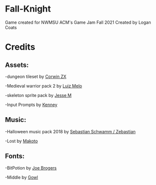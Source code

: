 # Fall-Knight
 Game created for NWMSU ACM's Game Jam Fall 2021
Created by Logan Coats


# Credits

## Assets:
-dungeon tileset by [Corwin ZX](https://corwin-zx.itch.io)


-Medieval warrior pack 2 by [Luiz Melo](https://luizmelo.itch.io)



-skeleton sprite pack by [Jesse M](https://jesse-m.itch.io)



-Input Prompts by [Kenney](https://kenney.nl)
 
## Music:
-Halloween music pack 2018 by [Sebastian Schwamm / Zebastian](https://zebby.itch.io/)



-Lost by [Makoto](https://makotohiramatsu.itch.io)




## Fonts: 
-BitPotion by [Joe Brogers](https://joebrogers.itch.io)



-Middle by [Gowl](https://clowddev.itch.io)
